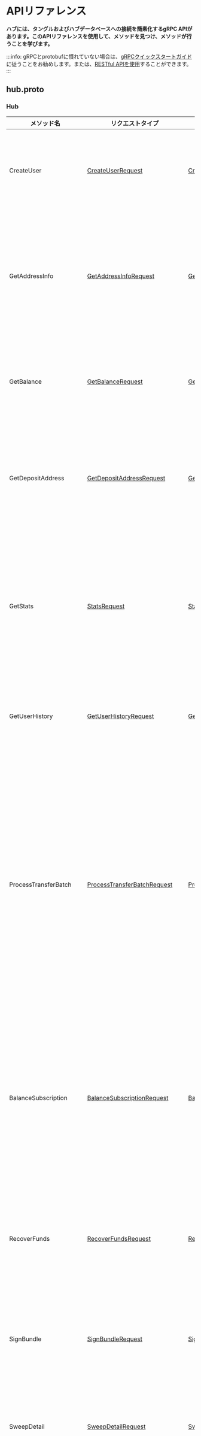 # APIリファレンス
<!-- # API reference -->

**ハブには、タングルおよびハブデータベースへの接続を簡素化するgRPC APIがあります。このAPIリファレンスを使用して、メソッドを見つけ、メソッドが行うことを学びます。**
<!-- **Hub has a gRPC API that simplifies connections to the Tangle and the Hub database. Use this API reference to find methods and learn what they do.** -->

:::info:
gRPCとprotobufに慣れていない場合は、[gRPCクイックスタートガイド](https://grpc.io/docs/quickstart/)に従うことをお勧めします。または、[RESTful APIを使用](../references/restful-api-reference.md)することができます。
:::
<!-- :::info: -->
<!-- If you’re not familiar with gRPC and protobuf, we recommend following the [gRPC quickstart guide](https://grpc.io/docs/quickstart/). Or, you can [use the RESTful API](../references/restful-api-reference.md). -->
<!-- ::: -->

<a name="hub.proto"></a>

## hub.proto

<a name="hub.rpc.Hub"></a>

### Hub

| **メソッド名** | **リクエストタイプ** | **レスポンスタイプ** | **説明** |
| ---------- | ---------------- | ---------------- | ---- |
| CreateUser | [CreateUserRequest](#hub.rpc.CreateUserRequest) | [CreateUserReply](#hub.rpc.CreateUserRequest) | ハブに新しいユーザーを作成します。 |
| GetAddressInfo | [GetAddressInfoRequest](#hub.rpc.GetAddressInfoRequest) | [GetAddressInfoReply](#hub.rpc.GetAddressInfoRequest) | 預け入れアドレスを所有しているユーザーのIDを取得します。 |
| GetBalance | [GetBalanceRequest](#hub.rpc.GetBalanceRequest) | [GetBalanceReply](#hub.rpc.GetBalanceRequest) | ユーザーの利用可能残高を取得します。 |
| GetDepositAddress | [GetDepositAddressRequest](#hub.rpc.GetDepositAddressRequest) | [GetDepositAddressReply](#hub.rpc.GetDepositAddressRequest) | ユーザーの新しい預け入れアドレスを作成します。 |
| GetStats | [StatsRequest](#hub.rpc.StatsRequest) | [StatsReply](#hub.rpc.StatsRequest) | ハブが現在管理しているすべてのユーザーの合計残高を取得します。 |
| GetUserHistory | [GetUserHistoryRequest](#hub.rpc.GetUserHistoryRequest) | [GetUserHistoryReply](#hub.rpc.GetUserHistoryRequest) | ユーザーの残高履歴を取得します。 |
| ProcessTransferBatch | [ProcessTransferBatchRequest](#hub.rpc.ProcessTransferBatchRequest) | [ProcessTransferBatchReply](#hub.rpc.ProcessTransferBatchRequest) | 取引所からの買い/売りのバッチを処理します。このバッチの合計金額は0でなければならないことに注意してください。 |
| BalanceSubscription | [BalanceSubscriptionRequest](#hub.rpc.BalanceSubscriptionRequest) | [BalanceEvent](#hub.rpc.BalanceSubscriptionRequest) | 指定されたタイムスタンプ以降のすべての残高変更のストリームを監視します。 |
| RecoverFunds | [RecoverFundsRequest](#hub.rpc.RecoverFundsRequest) | [RecoverFundsReply](#hub.rpc.RecoverFundsReply) | IOTAトークンを使用済みアドレスからリカバーします。 |
| SignBundle | [SignBundleRequest](#hub.rpc.SignBundleRequest) | [SignBundleReply](#hub.rpc.SignBundleRequest) | バンドルハッシュの署名を取得します。 |
| SweepDetail | [SweepDetailRequest](#hub.rpc.SweepDetailRequest) | [SweepDetailReply](#hub.rpc.SweepDetailRequest) | スウィープに関する詳細情報を取得します。 |
| SweepInfo | [SweepInfoRequest](#hub.rpc.SweepInfoRequest) | [SweepEvent](#SweepEvent) | 特定の取り出しまたはバンドルハッシュのスウィープに関する情報を取得します。 |
| SweepSubscription | [SweepSubscriptionRequest](#hub.rpc.SweepSubscriptionRequest) | [SweepEvent](#SweepEvent) | 指定されたタイムスタンプ以降のすべてのスウィープのストリームを監視します。 |
| UserWithdraw | [UserWithdrawRequest](#hub.rpc.UserWithdrawRequest) | [UserWithdrawReply](#hub.rpc.UserWithdrawRequest) | ユーザーに取り出しリクエストを送信します。 |
| UserWithdrawCancel | [UserWithdrawCancelRequest](#hub.rpc.UserWithdrawCancelRequest) | [UserWithdrawCancelReply](#hub.rpc.UserWithdrawCancelRequest) | ユーザーの取り出しリクエストの取り消しを送信します。スウィープに含まれていない場合にのみ可能です。 |
| WasAddressSpentFrom | [WasAddressSpentFromRequest](#hub.rpc.WasAddressSpentFromRequest) | [WasAddressSpentFromReply](#hub.rpc.WasAddressSpentFromReply) | 預け入れアドレスからすでに取り出されているかどうかを調べます。 |
| WasWithdrawalCancelled | [WasWithdrawalCancelledRequest](#hub.rpc.WasWithdrawalCancelledRequest) | [WasWithdrawalCancelledReply](#hub.rpc.WasWithdrawalCancelledReply) | 取り出しがキャンセルされたかどうかを調べます。 |

<a name="messages.proto"></a>

## messages.proto

<a name="hub.rpc.BalanceSubscriptionRequest"></a>

### BalanceSubscriptionRequest

| **フィールド** | **タイプ** | **ルール** | **説明** |
| -------------- | ---------- | ---------- | -------- |
| newerThan | [uint64](#uint64) | singular | Unixエポックからミリ秒単位でのイベントを開始した時からの、残高の変更に対して`BalanceEvent`オブジェクトを返します。 |

<a name="hub.rpc.BalanceEvent"></a>

### BalanceEvent

| **フィールド** | **タイプ** | **ルール** | **説明** |
| -------------- | ---------- | ---------- | -------- |
| userAccountEvent | [UserAccountBalanceEvent](#hub.rpc.UserAccountBalanceEvent) | singular | ユーザーのアカウントの残高の変更に関する詳細を含むイベントオブジェクト |
| userAddressEvent | [UserAddressBalanceEvent](#hub.rpc.UserAddressBalanceEvent) | singular | ユーザーの預け入れアドレスの残高の変更に関する詳細を含むイベントオブジェクト |
| hubAddressEvent  | [HubAddressBalanceEvent](#hub.rpc.HubAddressBalanceEvent)   | singular | ハブ所有者のアドレスのいずれかの残高の変更に関する詳細を含むイベントオブジェクト |

<a name="hub.rpc.CreateUserRequest"></a>

### CreateUserRequest

| **フィールド** | **タイプ** | **ルール** | **説明** |
| -------------- | ---------- | ---------- | -------- |
| userId | [string](#string) | singular | 新しいユーザーの一意のID |

<a name="hub.rpc.CreateUserReply"></a>

### CreateUserReply

現在使用されていません。
<!-- Currently not used. -->

<a name="hub.rpc.GetAddressInfoRequest"></a>

### GetAddressInfoRequest

| **フィールド** | **タイプ** | **ルール** | **説明** |
| -------------- | ---------- | ---------- | -------- |
| address | [string](#string) | singular | 所有者を検索する81トライトの預け入れアドレス（チェックサムなし） |

<a name="hub.rpc.GetAddressInfoReply"></a>

### GetAddressInfoReply

| **フィールド** | **タイプ** | **ルール** | **説明** |
| -------------- | ---------- | ---------- | -------- |
| userId | [string](#string) | singular | 預け入れアドレスを所有するユーザーのID |

<a name="hub.rpc.GetBalanceRequest"></a>

### GetBalanceRequest

| **フィールド** | **タイプ** | **ルール** | **説明** |
| -------------- | ---------- | ---------- | -------- |
| userId | [string](#string) | singular | 残高を表示するユーザーのID |

<a name="hub.rpc.GetBalanceReply"></a>

### GetBalanceReply

| **フィールド** | **タイプ** | **ルール** | **説明** |
| -------------- | ---------- | ---------- | -------- |
| available | [int64](#int64) | singular | 現在の取り出しとトレードに利用できるユーザーの合計残高 |

<a name="hub.rpc.GetDepositAddressRequest"></a>

### GetDepositAddressRequest

| **フィールド** | **タイプ** | **ルール** | **説明** |
| -------------- | ---------- | ---------- | -------- |
| userId | [string](#string) | singular | 新しい預け入れアドレスを作成するユーザーのID |
| includeChecksum | [bool](#bool) | singular | アドレスに最後に9トライテットチェックサムを含めるかどうか |

<a name="hub.rpc.GetDepositAddressReply"></a>

### GetDepositAddressReply

| **フィールド** | **タイプ** | **ルール** | **説明** |
| -------------- | ---------- | ---------- | -------- |
| address | [string](#string) | singular | 新しい預け入れアドレス |

<a name="hub.rpc.GetUserHistoryRequest"></a>

### GetUserHistoryRequest

| **フィールド** | **タイプ** | **ルール** | **説明** |
| -------------- | ---------- | ---------- | -------- |
| userId | [string](#string) | singular | ユーザーID |
| newerThan | [uint64](#uint64) | singular | UNIXエポック後にミリ秒単位で発生した`UserAccountBalanceEvent`オブジェクトの一覧を取得します。 |

<a name="hub.rpc.GetUserHistoryReply"></a>

### GetUserHistoryReply

| **フィールド** | **タイプ** | **ルール** | **説明** |
| -------------- | ---------- | ---------- | -------- |
| events | [UserAccountBalanceEvent](#hub.rpc.UserAccountBalanceEvent) objects | repeated | 特定のユーザーのすべての残高イベントオブジェクトの一覧 |

<a name="hub.rpc.HubAddressBalanceEvent"></a>

### HubAddressBalanceEvent

| **フィールド** | **タイプ** | **ルール** | **説明** |
| -------------- | ---------- | ---------- | -------- |
| hubAddress | [string](#string) | singular | ハブ所有者のアドレス |
| amount | [int64](#int64) | singular | 残高に変更した量 |
| reason | [HubAddressBalanceReason](#hub.rpc.HubAddressBalanceReason) | singular | バランスが変わった理由 |
| sweepBundleHash | [string](#string) | singular | 更新された残高になったスウィープのバンドルハッシュ |
| timestamp | [uint64](#uint64) | singular | イベントが発生したミリ秒単位のUnixエポック |

<a name="hub.rpc.ProcessTransferBatchReply"></a>

### HubAddressBalanceReason

| **名前** | **番号** | **説明** |
| :------- | :------- | :------- |
| HUB_UNKNOWN | 0 |              |
| INBOUND     | 1 | スウィープインバウンド（残余アドレスとして使用） |
| OUTBOUND    | 2 | スウィープアウトバウンド（入力として使用） |

### ProcessTransferBatchReply

<a name="hub.rpc.ProcessTransferBatchRequest"></a>

### ProcessTransferBatchRequest

| **フィールド** | **タイプ** | **ルール** | **説明** |
| -------------- | ---------- | ---------- | -------- |
| transfers | [ProcessTransferBatchRequest.Transfer](#hub.rpc.ProcessTransferBatchRequest.Transfer) objects | repeated | 転送中に使用するユーザーのアカウントを指定する転送オブジェクト |

<a name="hub.rpc.ProcessTransferBatchRequest.Transfer"></a>

### ProcessTransferBatchRequest.Transfer

| **フィールド** | **タイプ** | **ルール** | **説明** |
| -------------- | ---------- | ---------- | -------- |
| userId | [string](#string) | singular | 転送中に残高を使用するユーザーのID |
| amount | [int64](#int64)   | singular | 転送用のトークンの量 |

### RecoverFundsRequest

このメソッドを使用するには、[`--RecoverFunds_enabled`フラグ](../references/command-line-options.md#recoverFunds)を指定してハブを実行する必要があります。
<!-- To use this method, you must run Hub with the [`--RecoverFunds_enabled` flag](../references/command-line-options.md#recoverFunds). -->

<a name="hub.rpc.RecoverFundsRequest"></a>

| **フィールド** | **タイプ** | **ルール** | **説明** |
| -------------- | ---------- | ---------- | -------- |
| userId | [string](#string) | singular | 資金を回収したい使用済みアドレスのユーザーのID |
| address | [string](#string) |  singular | ユーザーの使用済みアドレス（チェックサムなし） |
| validateChecksum | [string](#string) | singular | アドレスを検証するかどうか。`payoutAddress`フィールドが90トライトアドレス（チェックサム付き）の場合、このフィールドを`true`に設定します。 |
| payoutAddress | [string](#string) | singular | `アドレス`フィールドのアドレスの合計残高の転送先アドレス（チェックサムを含む場合があります） |

<a name="hub.rpc.RecoverFundsReply"></a>

### RecoverFundsReply

現在使用されていません。
<!-- Currently not used. -->

### SignBundleRequest

このメソッドを使用するには、[`--SignBundle_enabled`フラグ](../references/command-line-options.md#signBundle)を指定してハブを実行する必要があります。
<!-- To use this method, you must run Hub with the [`--SignBundle_enabled` flag](../references/command-line-options.md#signBundle). -->

| **フィールド** | **タイプ** | **ルール** | **説明** |
| -------------- | ---------- | ---------- | -------- |
| address          | [string](#string) | singular | 取り出したいユーザーの預け入れアドレス（チェックサムを含む場合があります） |
| bundleHash       | [string](#string) | singular | 署名が必要なバンドルハッシュ |
| authentication   | [string](#string) | singular | 認証トークン（使用する場合） |
| validateChecksum | [bool](#bool)     | singular | アドレスを検証するかどうか。`address`フィールドが90トライトアドレス（チェックサム付き）の場合、このフィールドを`true`に設定します。 |

<a name="hub.rpc.SignBundleReply"></a>

### SignBundleReply

| **フィールド** | **タイプ** | **ルール** | **説明** |
| -------------- | ---------- | ---------- | -------- |
| signature | [string](#string) | singular | バンドルの署名 |

<a name="hub.rpc.StatsRequest"></a>

### StatsRequest

<a name="hub.rpc.SweepDetailRequest"></a>

<a name="hub.rpc.StatsReply"></a>

### StatsReply

| **フィールド** | **タイプ** | **ルール** | **説明** |
| -------------- | ---------- | ---------- | -------- |
| totalBalance | [uint64](#uint64) | singular | ハブが現在管理しているすべてのユーザーアカウントの合計残高 |

### SweepDetailRequest

| **フィールド** | **タイプ** | **ルール** | **説明** |
| -------------- | ---------- | ---------- | -------- |
| bundleHash | [string](#string) | singular | 詳細が必要なスウィープのバンドルハッシュ |

<a name="hub.rpc.SweepDetailReply"></a>

### SweepDetailReply

| **フィールド** | **タイプ** | **ルール** | **説明** |
| -------------- | ---------- | ---------- | -------- |
| confirmed | [bool](#bool) | singular | スウィープの確定ステータス |
| trytes | [string](#string) | repeated | スウィープのトランザクショントライト |
| tailHash | [string](#string) | repeated | スウィープの末尾トランザクションハッシュ（再添付されたスウィープごとに、新しい末尾トランザクションハッシュが生成されます。） |

<a name="hub.rpc.SweepEvent"></a>

### SweepEvent

| **フィールド** | **タイプ** | **ルール** | **説明** |
| -------------- | ---------- | ---------- | -------- |
| bundleHash | [string](#string) | singular | スウィープのバンドルハッシュ |
| timestamp | [uint64](#uint64) | singular | スイープが作成されたときのUNIXタイムスタンプ |
| withdrawalUUID | [string](#string) | repeated | スウィープに含まれているすべてのユーザーの取り出しリクエストのUUID |

<a name="hub.rpc.SweepInfoRequest"></a>

### SweepInfoRequest

| **フィールド** | **タイプ** | **ルール** | **説明** |
| -------------- | ---------- | ---------- | -------- |
| withdrawalUUID | [string](#string) | singular | スウィープへの包含を確認する取り出しUUID |
| bundleHash | [string](#string) | singular | 確認するスウィープのバンドルハッシュ |

<a name="hub.rpc.SweepSubscriptionRequest"></a>

### SweepSubscriptionRequest

| **フィールド** | **タイプ** | **ルール** | **説明** |
| -------------- | ---------- | ---------- | -------- |
| newerThan | [uint64](#uint64) | singular | このUnixエポックよりも新しいスウィープをミリ秒単位で監視します。 |

<a name="hub.rpc.UserAccountBalanceEvent"></a>

### UserAccountBalanceEvent

| **フィールド** | **タイプ** | **ルール** | **説明** |
| -------------- | ---------- | ---------- | -------- |
| userId | [string](#string) | singular | アカウントの残高が変更されたユーザーのID |
| timestamp | [uint64](#uint64) | singular | MSでエポックから残高変更が発生したまでの時間 |
| type | [UserAccountBalanceEventType](#hub.rpc.UserAccountBalanceEventType) | singular | アカウント残高の変更を引き起こしたイベントのタイプ |
| amount | [int64](#int64) | singular | 残高に変更した量 |
| sweepBundleHash or withdrawalUUID | [string](#string) | singular | `DEPOSIT`イベントのバンドルハッシュか`WITHDRAWAL`イベントか`WITHDRAWAL_CANCELED`イベントの取り出しUUIDのいずれかが含まれます。 |

<a name="hub.rpc.UserAccountBalanceEventType"></a>

### UserAccountBalanceEventType

| **名前** | **番号** | **説明** |
| :------- | :------- | :------- |
| UAB_UNKNOWN         | 0 | 未使用 |
| DEPOSIT             | 1 | ユーザーアカウントへの預け入れ（正の量） |
| BUY                 | 2 | ユーザーが転送バッチの一部として購入したトークン（正の量） |
| WITHDRAWAL          | 3 | ユーザーの取り出しリクエスト（負の量） |
| WITHDRAWAL_CANCELED | 4 | キャンセルされたユーザーの取り出しリクエスト（正の量） |
| SELL                | 5 | ユーザーが転送バッチの一部として売却したトークン（負の量） |

<a name="hub.rpc.UserAddressBalanceEvent"></a>

### UserAddressBalanceEvent

| **フィールド** | **タイプ** | **ルール** | **説明** |
| -------------- | ---------- | ---------- | -------- |
| userId | [string](#string) | singular | アカウントの残高が変更されたユーザーのID |
| userAddress | [string](#string) | singular | 残高が変更されたアドレス |
| amount | [int64](#int64) | singular | 残高に変更した量 |
| reason | [UserAddressBalanceReason](#hub.rpc.UserAddressBalanceReason) | singular | アドレスの残高が変更された理由 |
| tail transaction hash or bundle hash | [string](#string) | singular | `DEPOSIT`理由の末尾トランザクションハッシュまたは`SWEEP`理由のバンドルハッシュのいずれかが含まれます。 |
| timestamp | [uint64](#uint64) | singular | MSでエポックからバランス変更が発生したまでの時間 |

<a name="hub.rpc.UserAddressBalanceReason"></a>

### UserAddressBalanceReason

| **名前** | **番号** | **説明** |
| :------- | :------- | :------- |
| UADD_UNKNOWN | 0 | 不明 |
| UA_DEPOSIT   | 1 | 新規ユーザーの預け入れ |
| UA_SWEEP     | 2 | 新しいスウィープ |

<a name="hub.rpc.UserWithdrawCancelRequest"></a>

### UserWithdrawCancelRequest

| **フィールド** | **タイプ** | **ルール** | **説明** |
| -------------- | ---------- | ---------- | -------- |
| withdrawalUUID | [string](#string) | singular | キャンセルする取り出しUUID |

<a name="hub.rpc.UserWithdrawCancelReply"></a>

### UserWithdrawCancelReply

| **フィールド** | **タイプ** | **ルール** | **説明** |
| -------------- | ---------- | ---------- | -------- |
| success | [bool](#bool) | singular | 取り出しがキャンセルされたかどうか |

<a name="hub.rpc.UserWithdrawRequest"></a>

### UserWithdrawRequest

| **フィールド** | **タイプ** | **ルール** | **説明** |
| -------------- | ---------- | ---------- | -------- |
| userId | [string](#string) | singular | 取り出しをリクエストしたユーザーのID |
| payoutAddress | [string](#string) | singular | 取り出しが預け入れられるアドレス（チェックサムなし） |
| amount | [uint64](#uint64) | singular | リクエストされた取り出し量 |
| tag | [string](#string) | singular | 取り出しトランザクションに追加するタグ |
| validateChecksum | [bool](#bool) | singular | アドレスを検証するかどうか |

<a name="hub.rpc.UserWithdrawReply"></a>

### UserWithdrawReply

| **フィールド** | **タイプ** | **ルール** | **説明** |
| -------------- | ---------- | ---------- | -------- |
| withdrawalUUID | [string](#string) | singular | 取り出しのUUID |

<a name="hub.rpc.WasWithdrawalCancelledRequest"></a>

### WasWithdrawalCancelledRequest

| **フィールド** | **タイプ** | **ルール** | **説明** |
| -------------- | ---------- | ---------- | -------- |
| withdrawalUUID | [string](#string) | singular | 取り消しを確認するための取り出しUUID |

<a name="hub.rpc.WasWithdrawalCancelledReply"></a>

<a name="hub.rpc.WasAddressSpentFromRequest"></a>

### WasAddressSpentFromRequest

預け入れアドレスからすでに取り出されているかどうかを調べます。
<!-- Find out if a deposit address has already been withdrawn from. -->

このエンドポイントが`true`を返す場合、これ以上IOTAトークンを預け入れないでください。
<!-- If this endpoint returns true, you should not deposit any more IOTA tokens into it. -->

| **フィールド** | **タイプ** | **ルール** | **説明** |
| -------------- | ---------- | ---------- | -------- |
| address          | [string](#string) | singular | 使用済みステータスを確認するユーザーの預け入れアドレス（チェックサムを含めることができます） |
| validateChecksum | [bool](#bool)     | singular | アドレスを検証するかどうか。`address`フィールドが90トライアドレス（チェックサム付き）の場合、このフィールドを`true`に設定します。 |

<a name="hub.rpc.WasAddressSpentFromReply"></a>

### WasAddressSpentFromReply

| **フィールド** | **タイプ** | **ルール** | **説明** |
| -------------- | ---------- | ---------- | -------- |
| wasAddressSpentFrom | [bool](#bool) | singular | アドレスが使用されているかどうか |

<a name="hub.rpc.StatsRequest"></a>

### WasWithdrawalCancelledReply

| **フィールド** | **タイプ** | **ルール** | **説明** |
| -------------- | ---------- | ---------- | -------- |
| wasCancelled | [bool](#bool) | singular | 取り出しがキャンセルされたかどうか |

<a name="hub.rpc.Error"></a>

<a name="hub.rpc.HubAddressBalanceReason"></a>

### Error

エラーはシリアル化され、ステータスの詳細フィールドに保存されます。
<!-- Errors are serialized and stored in the Status' detail field. -->

| **フィールド** | **タイプ** | **ルール** | **説明** |
| -------------- | ---------- | ---------- | -------- |
| code | [ErrorCode](#hub.rpc.ErrorCode) | singular | メソッドが失敗した理由を説明するエラーコード |

<a name="hub.rpc.ErrorCode"></a>

### ErrorCode

これらはすべて、ハブから返される可能性のあるエラーコードです。
<!-- These are all the error codes that can be returned by the Hub. -->

| **名前** | **番号** | **説明** |
| :------- | :------- | :------- |
| EC_UNKNOWN                      | 0 | 未使用 |
| USER_EXISTS                     | 1 | ユーザーIDは既に存在します。 |
| USER_DOES_NOT_EXIST             | 2 | ユーザーIDは存在しません。 |
| INSUFFICIENT_BALANCE            | 3 | この操作に対してユーザーの残高が不足しています。 |
| BATCH_INVALID                   | 4 | バッチが無効です（合計が0になっていないか、ユーザーIDが一意ではありません）。 |
| BATCH_INCONSISTENT              | 5 | バッチが矛盾しています（十分な残高がないままユーザーのアカウントから資金を削除しようとしています）。 |
| BATCH_AMOUNT_ZERO               | 6 | 取引に関連する金額が無効です（0より大きくまたは小さくなければなりません）。 |
| UNKNOWN_ADDRESS                 | 7 | アドレスがハブに認識されていません。 |
| WITHDRAWAL_CAN_NOT_BE_CANCELLED | 8 | 取り出しは既にスウィープまたはキャンセルされています。 |
| INELIGIBLE_ADDRESS              | 9 | アドレスはリクエストされた操作の資格がありません。 |
| INVALID_AUTHENTICATION          | 10 | 指定された認証トークンは無効です。 |
| CHECKSUM_INVALID                | 11 | 指定されたアドレスに無効なチェックサムが含まれています。 |
| SIGNING_FAILED                  | 12 | rpc signing_serverの呼び出しに失敗しました（GetSignatureForUUID）。 |
| GET_ADDRESS_FAILED              | 13 | rpc signing_serverの呼び出しに失敗しました（GetAddressForUUID）。 |
| GET_SECURITY_LEVEL_FAILED       | 14 | rpc signing_serverの呼び出しに失敗しました（GetSecurityLevel）。 |
| IRI_CLIENT_UNAVAILABLE          | 15 | ノードのAPIの呼び出しに失敗しました。 |
| ADDRESS_WAS_ALREADY_SPENT       | 16 | 指定されたアドレスは既に使用されています。 |
| INVALID_UUID                    | 17 | 指定されたUUIDは無効です。 |
| WRONG_USER_ADDRESS              | 18 | 指定されたアドレスはユーザーに属していません。 |
| ADDRESS_BALANCE_ZERO            | 19 | 指定されたアドレスにはIOTAトークンが含まれていません。 |

## スカラー値タイプ
<!-- ## Scalar Value Types -->

| **.protoタイプ**               | **メモ** | **C++での型** | **Javaでの型** | **Pythonでの型** |
| :----------------------------- | :------- | :------------ | :------------- | :--------------- |
| <a name="double" /> double     |          | double | double | float |
| <a name="float" /> float       |          | float | float | float |
| <a name="int32" /> int32       | 可変長符号化を使用します。負の数をエンコードするのは非効率的です。- あなたのフィールドが負の値を持つ可能性が高い場合は、代わりにsint32を使用してください。 | int32 | int | int |
| <a name="int64" /> int64       | 可変長符号化を使用します。負の数をエンコードするのは非効率的です。- あなたのフィールドが負の値を持つ可能性が高い場合は、代わりにsint64を使用してください。 | int64 | long | int/long |
| <a name="uint32" /> uint32     | 可変長符号化を使用します。 | uint32 | int | int/long |
| <a name="uint64" /> uint64     | 可変長符号化を使用します。 | uint64 | long | int/long |
| <a name="sint32" /> sint32     | 可変長符号化を使用します。符号付きint値。これらは通常のint32よりも効率的に負の数をエンコードします。 | int32 | int | int |
| <a name="sint64" /> sint64     | 可変長符号化を使用します。符号付きint値。これらは通常のint64よりも効率的に負の数をエンコードします。 | int64 | long | int/long |
| <a name="fixed32" /> fixed32   | 常に4バイト。値がよく2<sup>28</sup>より大きくなる場合は、uint32より効率的です。 | uint32 | int | int |
| <a name="fixed64" /> fixed64   | 常に8バイト。値がよく2<sup>56</sup>より大きくなる場合は、uint64より効率的です。 | uint64 | long | int/long |
| <a name="sfixed32" /> sfixed32 | 常に4バイト。 | int32 | int | int |
| <a name="sfixed64" /> sfixed64 | 常に8バイト。 | int64 | long | int/long |
| <a name="bool" /> bool         |               | bool | boolean | boolean |
| <a name="string" /> string     | 文字列には常にUTF-8エンコードまたは7ビットASCIIテキストを含める必要があります。 | string | String | str/Unicode |
| <a name="bytes" /> bytes       | 任意のバイトシーケンスを含めることができます。 | string | ByteString | str |
